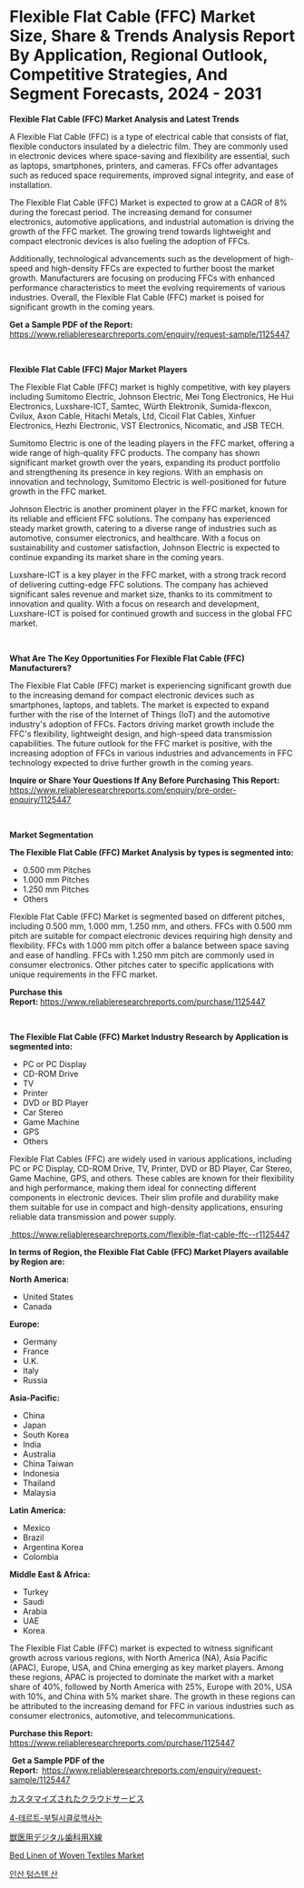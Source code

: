 <p><h1>Flexible Flat Cable (FFC) Market Size, Share & Trends Analysis Report By Application, Regional Outlook, Competitive Strategies, And Segment Forecasts, 2024 - 2031</h1></p><p><strong>Flexible Flat Cable (FFC) Market Analysis and Latest Trends</strong></p>
<p><p>A Flexible Flat Cable (FFC) is a type of electrical cable that consists of flat, flexible conductors insulated by a dielectric film. They are commonly used in electronic devices where space-saving and flexibility are essential, such as laptops, smartphones, printers, and cameras. FFCs offer advantages such as reduced space requirements, improved signal integrity, and ease of installation.</p><p>The Flexible Flat Cable (FFC) Market is expected to grow at a CAGR of 8% during the forecast period. The increasing demand for consumer electronics, automotive applications, and industrial automation is driving the growth of the FFC market. The growing trend towards lightweight and compact electronic devices is also fueling the adoption of FFCs.</p><p>Additionally, technological advancements such as the development of high-speed and high-density FFCs are expected to further boost the market growth. Manufacturers are focusing on producing FFCs with enhanced performance characteristics to meet the evolving requirements of various industries. Overall, the Flexible Flat Cable (FFC) market is poised for significant growth in the coming years.</p></p>
<p><strong>Get a Sample PDF of the Report:&nbsp;</strong> <a href="https://www.reliableresearchreports.com/enquiry/request-sample/1125447">https://www.reliableresearchreports.com/enquiry/request-sample/1125447</a></p>
<p>&nbsp;</p>
<p><strong>Flexible Flat Cable (FFC) Major Market Players</strong></p>
<p><p>The Flexible Flat Cable (FFC) market is highly competitive, with key players including Sumitomo Electric, Johnson Electric, Mei Tong Electronics, He Hui Electronics, Luxshare-ICT, Samtec, Würth Elektronik, Sumida-flexcon, Cvilux, Axon Cable, Hitachi Metals, Ltd, Cicoil Flat Cables, Xinfuer Electronics, Hezhi Electronic, VST Electronics, Nicomatic, and JSB TECH.</p><p>Sumitomo Electric is one of the leading players in the FFC market, offering a wide range of high-quality FFC products. The company has shown significant market growth over the years, expanding its product portfolio and strengthening its presence in key regions. With an emphasis on innovation and technology, Sumitomo Electric is well-positioned for future growth in the FFC market.</p><p>Johnson Electric is another prominent player in the FFC market, known for its reliable and efficient FFC solutions. The company has experienced steady market growth, catering to a diverse range of industries such as automotive, consumer electronics, and healthcare. With a focus on sustainability and customer satisfaction, Johnson Electric is expected to continue expanding its market share in the coming years.</p><p>Luxshare-ICT is a key player in the FFC market, with a strong track record of delivering cutting-edge FFC solutions. The company has achieved significant sales revenue and market size, thanks to its commitment to innovation and quality. With a focus on research and development, Luxshare-ICT is poised for continued growth and success in the global FFC market.</p></p>
<p>&nbsp;</p>
<p><strong>What Are The Key Opportunities For Flexible Flat Cable (FFC) Manufacturers?</strong></p>
<p><p>The Flexible Flat Cable (FFC) market is experiencing significant growth due to the increasing demand for compact electronic devices such as smartphones, laptops, and tablets. The market is expected to expand further with the rise of the Internet of Things (IoT) and the automotive industry's adoption of FFCs. Factors driving market growth include the FFC's flexibility, lightweight design, and high-speed data transmission capabilities. The future outlook for the FFC market is positive, with the increasing adoption of FFCs in various industries and advancements in FFC technology expected to drive further growth in the coming years.</p></p>
<p><strong>Inquire or Share Your Questions If Any Before Purchasing This Report:</strong> <a href="https://www.reliableresearchreports.com/enquiry/pre-order-enquiry/1125447">https://www.reliableresearchreports.com/enquiry/pre-order-enquiry/1125447</a></p>
<p>&nbsp;</p>
<p><strong>Market Segmentation</strong></p>
<p><strong>The Flexible Flat Cable (FFC) Market Analysis by types is segmented into:</strong></p>
<p><ul><li>0.500 mm Pitches</li><li>1.000 mm Pitches</li><li>1.250 mm Pitches</li><li>Others</li></ul></p>
<p><p>Flexible Flat Cable (FFC) Market is segmented based on different pitches, including 0.500 mm, 1.000 mm, 1.250 mm, and others. FFCs with 0.500 mm pitch are suitable for compact electronic devices requiring high density and flexibility. FFCs with 1.000 mm pitch offer a balance between space saving and ease of handling. FFCs with 1.250 mm pitch are commonly used in consumer electronics. Other pitches cater to specific applications with unique requirements in the FFC market.</p></p>
<p><strong>Purchase this Report:&nbsp;</strong><a href="https://www.reliableresearchreports.com/purchase/1125447">https://www.reliableresearchreports.com/purchase/1125447</a></p>
<p>&nbsp;</p>
<p><strong>The Flexible Flat Cable (FFC) Market Industry Research by Application is segmented into:</strong></p>
<p><ul><li>PC or PC Display</li><li>CD-ROM Drive</li><li>TV</li><li>Printer</li><li>DVD or BD Player</li><li>Car Stereo</li><li>Game Machine</li><li>GPS</li><li>Others</li></ul></p>
<p><p>Flexible Flat Cables (FFC) are widely used in various applications, including PC or PC Display, CD-ROM Drive, TV, Printer, DVD or BD Player, Car Stereo, Game Machine, GPS, and others. These cables are known for their flexibility and high performance, making them ideal for connecting different components in electronic devices. Their slim profile and durability make them suitable for use in compact and high-density applications, ensuring reliable data transmission and power supply.</p></p>
<p><a href="https://www.reliableresearchreports.com/flexible-flat-cable-ffc--r1125447">&nbsp;https://www.reliableresearchreports.com/flexible-flat-cable-ffc--r1125447</a></p>
<p><strong>In terms of Region, the Flexible Flat Cable (FFC) Market Players available by Region are:</strong></p>
<p>
    <p> <strong> North America: </strong>
        <ul>
            <li>United States</li>
            <li>Canada</li>
        </ul>
        </p> 
    <p> <strong> Europe: </strong>
        <ul>
            <li>Germany</li>
            <li>France</li>
            <li>U.K.</li>
            <li>Italy</li>
            <li>Russia</li>
        </ul>
        </p> 
    <p> <strong> Asia-Pacific: </strong>
        <ul>
            <li>China</li>
            <li>Japan</li>
            <li>South Korea</li>
            <li>India</li>
            <li>Australia</li>
            <li>China Taiwan</li>
            <li>Indonesia</li>
            <li>Thailand</li>
            <li>Malaysia</li>
        </ul>
        </p> 
    <p> <strong> Latin America: </strong>
        <ul>
            <li>Mexico</li>
            <li>Brazil</li>
            <li>Argentina Korea</li>
            <li>Colombia</li>
        </ul>
        </p> 
    <p> <strong> Middle East & Africa: </strong>
        <ul>
            <li>Turkey</li>
            <li>Saudi</li>
            <li>Arabia</li>
            <li>UAE</li>
            <li>Korea</li>
        </ul>
    </p>
    </p>
<p><p>The Flexible Flat Cable (FFC) market is expected to witness significant growth across various regions, with North America (NA), Asia Pacific (APAC), Europe, USA, and China emerging as key market players. Among these regions, APAC is projected to dominate the market with a market share of 40%, followed by North America with 25%, Europe with 20%, USA with 10%, and China with 5% market share. The growth in these regions can be attributed to the increasing demand for FFC in various industries such as consumer electronics, automotive, and telecommunications.</p></p>
<p><strong>Purchase this Report: </strong><a href="https://www.reliableresearchreports.com/purchase/1125447">https://www.reliableresearchreports.com/purchase/1125447</a></p>
<p>&nbsp;<strong>Get a Sample PDF of the Report:&nbsp;&nbsp;</strong><a href="https://www.reliableresearchreports.com/enquiry/request-sample/1125447">https://www.reliableresearchreports.com/enquiry/request-sample/1125447</a></p>
<p><strong></strong></p>
<p><p><a href="https://github.com/vtbvgl20191192/Market-Research-Report-List-2/blob/main/8916101147819.md">カスタマイズされたクラウドサービス</a></p><p><a href="https://github.com/bvubpqd5241630/Market-Research-Report-List-2/blob/main/8846598157031.md">4-테르트-부틸시클로헥사논</a></p><p><a href="https://github.com/laurenreichert/Market-Research-Report-List-2/blob/main/9314291147820.md">獣医用デジタル歯科用X線</a></p><p><a href="https://github.com/singletonthaxterkelliehr2df/Market-Research-Report-List-3/blob/main/bed-linen-of-woven-textiles-market.md">Bed Linen of Woven Textiles Market</a></p><p><a href="https://github.com/khytkeqagplkzqvh/Market-Research-Report-List-2/blob/main/4523847157032.md">인산 텅스텐 산</a></p></p>